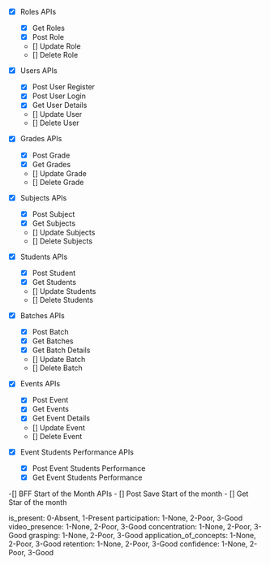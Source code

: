 - [x] Roles APIs
    - [x] Get Roles
    - [x] Post Role
    - [] Update Role
    - [] Delete Role

- [x] Users APIs
    - [x] Post User Register
    - [x] Post User Login
    - [x] Get User Details
    - [] Update User
    - [] Delete User

- [x] Grades APIs
    - [x] Post Grade
    - [x] Get Grades
    - [] Update Grade
    - [] Delete Grade

- [x] Subjects APIs
    - [x] Post Subject
    - [x] Get Subjects
    - [] Update Subjects
    - [] Delete Subjects

- [x] Students APIs
    - [x] Post Student
    - [x] Get Students
    - [] Update Students
    - [] Delete Students

- [x] Batches APIs
    - [x] Post Batch
    - [x] Get Batches
    - [x] Get Batch Details
    - [] Update Batch
    - [] Delete Batch

- [x] Events APIs
    - [x] Post Event
    - [x] Get Events
    - [x] Get Event Details
    - [] Update Event
    - [] Delete Event

- [x] Event Students Performance APIs
    - [x] Post Event Students Performance
    - [x] Get Event Students Performance

-[] BFF Start of the Month APIs
    - [] Post Save Start of the month
    - [] Get Star of the month

is_present: 0-Absent, 1-Present
participation: 1-None, 2-Poor, 3-Good
video_presence: 1-None, 2-Poor, 3-Good
concentration: 1-None, 2-Poor, 3-Good
grasping: 1-None, 2-Poor, 3-Good
application_of_concepts: 1-None, 2-Poor, 3-Good
retention: 1-None, 2-Poor, 3-Good
confidence: 1-None, 2-Poor, 3-Good
